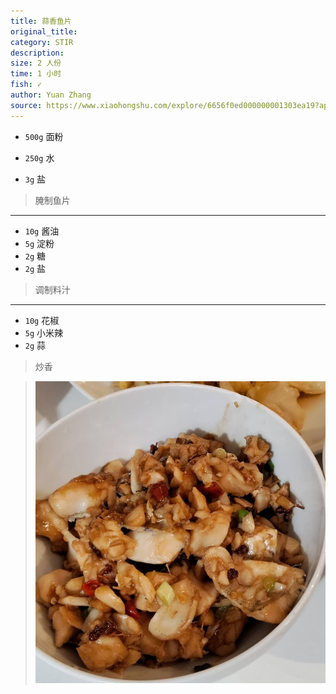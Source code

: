 ```yaml
---
title: 蒜香鱼片
original_title: 
category: STIR
description: 
size: 2 人份
time: 1 小时 
fish: ✓
author: Yuan Zhang
source: https://www.xiaohongshu.com/explore/6656f0ed000000001303ea19?app_platform=android&ignoreEngage=true&app_version=8.11.20&share_from_user_hidden=true&xsec_source=app_share&type=video&xsec_token=CBS4k6iqOLvWMALSpRNLb5FJFoz6MOyR-GksBe7ekRdYQ=&author_share=1&xhsshare=WeixinSession&appuid=5eb8cd9500000000010026d2&apptime=1735214471
---
```


* `500g` 面粉

* `250g` 水
* `3g` 盐 

> 腌制鱼片

---

* `10g` 酱油
* `5g` 淀粉
* `2g` 糖
* `2g` 盐

> 调制料汁

---

* `10g` 花椒
* `5g` 小米辣
* `2g` 蒜

> 炒香

> ![](./assets/photos/suanxiangyupian_2024.12.25.jpg)
